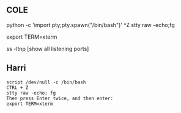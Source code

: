 COLE
------
python -c 'import pty;pty.spawn("/bin/bash")'
^Z
stty raw -echo;fg

export TERM=xterm

ss -ltnp [show all listening ports]



Harri
---------
```
script /dev/null -c /bin/bash
CTRL + Z
stty raw -echo; fg
Then press Enter twice, and then enter:
export TERM=xterm

```
